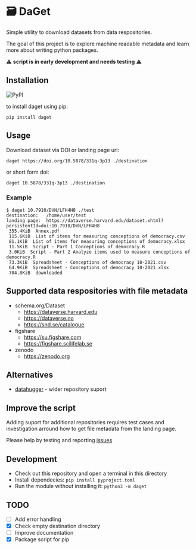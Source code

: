 # 🗃️ DaGet

Simple utility to download datasets from data respositories.

The goal of this project is to explore machine readable metadata and learn more about writing python packages.

⚠️ __script is in early development and needs testing__ ⚠️ 

## Installation

![PyPI](https://img.shields.io/pypi/v/daget)

to install daget using pip: 

```
pip install daget
```

## Usage

Download dataset via DOI or landing page url:

`daget https://doi.org/10.5878/331q-3p13 ./destination`

or short form doi:

`daget 10.5878/331q-3p13 ./destination`

### Example
```text
$ daget 10.7910/DVN/LFH4H8 ./test
destination:   /home/user/test
landing page:  https://dataverse.harvard.edu/dataset.xhtml?persistentId=doi:10.7910/DVN/LFH4H8
 355.4KiB  Annex.pdf
 115.6KiB  List of items for measuring conceptions of democracy.csv
 81.1KiB  List of items for measuring conceptions of democracy.xlsx
 11.5KiB  Script - Part 1 Conceptions of democracy.R
 3.0KiB  Script - Part 2 Analyze items used to measure conceptions of democracy.R
 73.3KiB  Spreadsheet - Conceptions of democracy 10-2021.csv
 64.9KiB  Spreadsheet - Conceptions of democracy 10-2021.xlsx
 704.8KiB  downloaded 
```

## Supported data respositories with file metadata
* schema.org/Dataset
  * https://dataverse.harvard.edu
  * https://dataverse.no
  * https://snd.se/catalogue
* figshare
  * https://su.figshare.com
  * https://figshare.scilifelab.se
* zenodo 
  * https://zenodo.org

## Alternatives

* [datahugger](https://github.com/J535D165/datahugger/) - wider repository suport

## Improve the script

Adding suport for additional repositories requires test cases and investigation arround how to get file metadata from the landing page.

Please help by testing and reporting [issues](https://github.com/borsna/daget/issues)

## Development

* Check out this repository and open a terminal in this directory
* Install dependecies: `pip install pyproject.toml`
* Run the module without installing it: `python3 -m daget`

## TODO

- [ ] Add error handling
- [x] Check empty destination directory
- [ ] Improve documentation
- [x] Package script for pip
